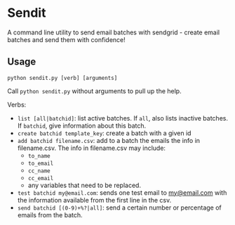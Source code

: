 # Sendit

A command line utility to send email batches with sendgrid - create email batches and send them with confidence!

## Usage

```
python sendit.py [verb] [arguments]
```

Call `python sendit.py` without arguments to pull up the help.

Verbs:

* `list [all|batchid]`: list active batches. If `all`, also lists inactive batches. If `batchid`, give information about this batch.
* `create batchid template_key`: create a batch with a given id
* `add batchid filename.csv`: add to a batch the emails the info in filename.csv. The info in filename.csv may include:
     * `to_name`
     * `to_email`
     * `cc_name`
     * `cc_email`
     * any variables that need to be replaced.
* `test batchid my@email.com`: sends one test email to my@email.com with the information available from the first line in the csv. 
* `send batchid [(0-9)+%?|all]`: send a certain number or percentage of emails from the batch. 



